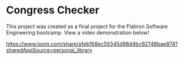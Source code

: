 # Congress Checker

This project was created as a final project for the Flatiron Software Engineering bootcamp. View a video demonstration below!

https://www.loom.com/share/a1eb168ec59345d98d4bc92748bae874?sharedAppSource=personal_library
